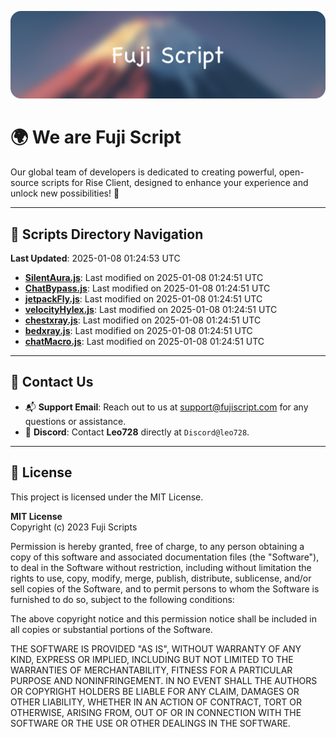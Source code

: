 ![Banner](.github/b.webp)

# 🌍 **We are Fuji Script**

Our global team of developers is dedicated to creating powerful, open-source scripts for Rise Client, designed to enhance your experience and unlock new possibilities! 🌟

---
<!-- SCRIPTS_NAVIGATION_START -->
## 📂 **Scripts Directory Navigation**

**Last Updated**: 2025-01-08 01:24:53 UTC

- **[SilentAura.js](scripts/SilentAura.js)**: Last modified on 2025-01-08 01:24:51 UTC
- **[ChatBypass.js](scripts/ChatBypass.js)**: Last modified on 2025-01-08 01:24:51 UTC
- **[jetpackFly.js](scripts/jetpackFly.js)**: Last modified on 2025-01-08 01:24:51 UTC
- **[velocityHylex.js](scripts/velocityHylex.js)**: Last modified on 2025-01-08 01:24:51 UTC
- **[chestxray.js](scripts/chestxray.js)**: Last modified on 2025-01-08 01:24:51 UTC
- **[bedxray.js](scripts/bedxray.js)**: Last modified on 2025-01-08 01:24:51 UTC
- **[chatMacro.js](scripts/chatMacro.js)**: Last modified on 2025-01-08 01:24:51 UTC

<!-- SCRIPTS_NAVIGATION_END -->

---

## 💬 **Contact Us**  
- 📬 **Support Email**: Reach out to us at [support@fujiscript.com](mailto:support@fujiscript.com) for any questions or assistance.  
- 💬 **Discord**: Contact **Leo728** directly at `Discord@leo728`.

---

## 📜 **License**

This project is licensed under the MIT License.  

**MIT License**  
Copyright (c) 2023 Fuji Scripts  

Permission is hereby granted, free of charge, to any person obtaining a copy of this software and associated documentation files (the "Software"), to deal in the Software without restriction, including without limitation the rights to use, copy, modify, merge, publish, distribute, sublicense, and/or sell copies of the Software, and to permit persons to whom the Software is furnished to do so, subject to the following conditions:  

The above copyright notice and this permission notice shall be included in all copies or substantial portions of the Software.  

THE SOFTWARE IS PROVIDED "AS IS", WITHOUT WARRANTY OF ANY KIND, EXPRESS OR IMPLIED, INCLUDING BUT NOT LIMITED TO THE WARRANTIES OF MERCHANTABILITY, FITNESS FOR A PARTICULAR PURPOSE AND NONINFRINGEMENT. IN NO EVENT SHALL THE AUTHORS OR COPYRIGHT HOLDERS BE LIABLE FOR ANY CLAIM, DAMAGES OR OTHER LIABILITY, WHETHER IN AN ACTION OF CONTRACT, TORT OR OTHERWISE, ARISING FROM, OUT OF OR IN CONNECTION WITH THE SOFTWARE OR THE USE OR OTHER DEALINGS IN THE SOFTWARE.  
